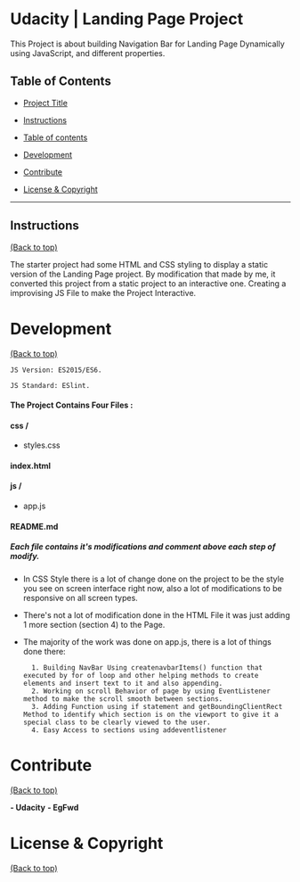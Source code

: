 # Udacity | Landing Page Project

  



This Project is about building Navigation Bar for Landing Page Dynamically using JavaScript, and different properties.

  

## Table of Contents

  

- [Project Title](#Udacity-|-Landing-Page-Project)

- [Instructions](#instructions)

- [Table of contents](#table-of-contents)

- [Development](#development)

- [Contribute](#contribute)

- [License & Copyright](#License-&-Copyright)

  

---

  

## Instructions

[(Back to top)](#table-of-contents)

  

The starter project had some HTML and CSS styling to display a static version of the Landing Page project. By modification that made by me, it converted this project from a static project to an interactive one. Creating a improvising JS File to make the Project Interactive.

  
  

# Development

[(Back to top)](#table-of-contents)

  

````JS Version: ES2015/ES6.````
  
````JS Standard: ESlint.````
  
#### The Project Contains Four Files :
#### css /
- styles.css
####  index.html
#### js /
- app.js
####  README.md
  
##### Each file contains it's modifications and comment above each step of modify.
- In CSS Style there is a lot of change done on the project to be the style you see on screen interface right now, also a lot of modifications to be responsive on all screen types.
  
- There's not a lot of modification done in the HTML File it was just adding 1 more section (section 4) to the Page.
  
- The majority of the work was done on app.js, there is a lot of things done there:
  
        1. Building NavBar Using createnavbarItems() function that executed by for of loop and other helping methods to create elements and insert text to it and also appending.
        2. Working on scroll Behavior of page by using EventListener method to make the scroll smooth between sections.
        3. Adding Function using if statement and getBoundingClientRect Method to identify which section is on the viewport to give it a special class to be clearly viewed to the user.
        4. Easy Access to sections using addeventlistener
    
      
# Contribute
[(Back to top)](#table-of-contents)
  
**- Udacity**
**- EgFwd**
# License & Copyright
[(Back to top)](#table-of-contents)
  


